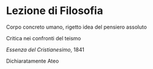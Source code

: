 # Lezione di Filosofia

Corpo concreto umano, rigetto idea del pensiero assoluto

Critica nei confronti del teismo

_Essenza del Cristianesimo_, 1841

Dichiaratamente Ateo

<!--stackedit_data:
eyJoaXN0b3J5IjpbMTM5MDExMzA3OF19
-->